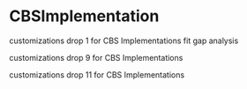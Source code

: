 # CBSImplementation
customizations drop 1 for CBS Implementations
fit gap analysis

customizations drop 9 for CBS Implementations

customizations drop 11 for CBS Implementations

